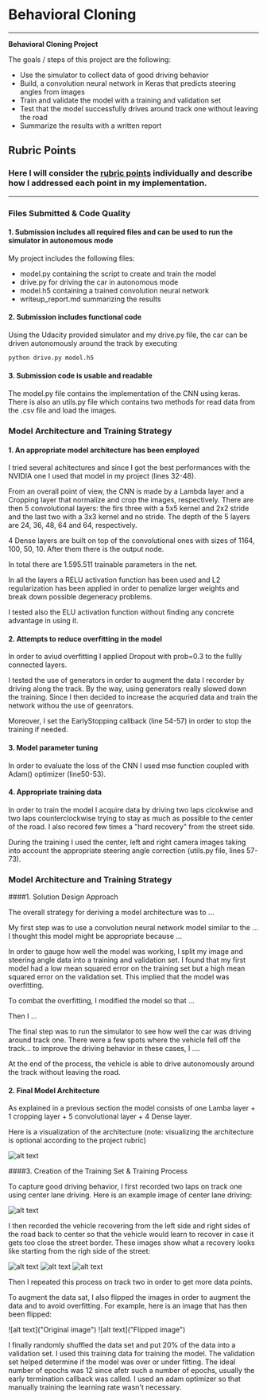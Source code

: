 # **Behavioral Cloning** 

---

**Behavioral Cloning Project**

The goals / steps of this project are the following:
* Use the simulator to collect data of good driving behavior
* Build, a convolution neural network in Keras that predicts steering angles from images
* Train and validate the model with a training and validation set
* Test that the model successfully drives around track one without leaving the road
* Summarize the results with a written report

## Rubric Points
### Here I will consider the [rubric points](https://review.udacity.com/#!/rubrics/432/view) individually and describe how I addressed each point in my implementation.  

---
### Files Submitted & Code Quality

#### 1. Submission includes all required files and can be used to run the simulator in autonomous mode

My project includes the following files:
* model.py containing the script to create and train the model
* drive.py for driving the car in autonomous mode
* model.h5 containing a trained convolution neural network 
* writeup_report.md summarizing the results

#### 2. Submission includes functional code
Using the Udacity provided simulator and my drive.py file, the car can be driven autonomously around the track by executing 
```sh
python drive.py model.h5
```

#### 3. Submission code is usable and readable

The model.py file contains the implementation of the CNN using keras. There is also an utils.py file which contains two methods for read data from the .csv file and load the images. 

### Model Architecture and Training Strategy

#### 1. An appropriate model architecture has been employed

I tried several achitectures and since I got the best performances with the NVIDIA one I used that model in my project (lines 32-48).

From an overall point of view, the CNN is made by a Lambda layer and a Cropping layer that normalize and crop the images, respectively.
There are then 5 convolutional layers: the firs three with a 5x5 kernel and 2x2 stride and the last two with a 3x3 kernel and no stride.
The depth of the 5 layers are 24, 36, 48, 64 and 64, respectively. 

4 Dense layers are built on top of the convolutional ones with sizes of 1164, 100, 50,  10. After them there is the output node.

In total there are 1.595.511 trainable parameters in the net.

In all the layers a RELU activation function has been used and L2 regularization has been applied in order to penalize larger weights and break down possible degeneracy problems.

I tested also the ELU activation function without finding any concrete advantage in using it.

#### 2. Attempts to reduce overfitting in the model

In order to aviud overfitting I applied Dropout with prob=0.3 to the fullly connected layers.

I tested the use of generators in order to augment the data I recorder by driving along the track. By the way, using generators really slowed down the training. Since I then decided to increase the acquried data and train the network withou the use of geenrators.

Moreover, I set the EarlyStopping callback (line 54-57) in order to stop the training if needed.

#### 3. Model parameter tuning

In order to evaluate the loss of the CNN I used mse function coupled with Adam() optimizer (line50-53). 

#### 4. Appropriate training data

In order to train the model I acquire data by driving two laps clcokwise and two laps counterclockwise trying to stay as much as possible to the center of the road. I also recored few times a "hard recovery" from the street side.

During the training I used the center, left and right camera images taking into account the appropriate steering angle correction (utils.py file, lines 57-73).

### Model Architecture and Training Strategy

####1. Solution Design Approach

The overall strategy for deriving a model architecture was to ...

My first step was to use a convolution neural network model similar to the ... I thought this model might be appropriate because ...

In order to gauge how well the model was working, I split my image and steering angle data into a training and validation set. I found that my first model had a low mean squared error on the training set but a high mean squared error on the validation set. This implied that the model was overfitting. 

To combat the overfitting, I modified the model so that ...

Then I ... 

The final step was to run the simulator to see how well the car was driving around track one. There were a few spots where the vehicle fell off the track... to improve the driving behavior in these cases, I ....

At the end of the process, the vehicle is able to drive autonomously around the track without leaving the road.

#### 2. Final Model Architecture

As explained in a previous section the model consists of one Lamba layer + 1 cropping layer + 5 convolutional layer + 4 Dense layer.

Here is a visualization of the architecture (note: visualizing the architecture is optional according to the project rubric)

![alt text](https://github.com/fvmassoli/fvmassoli-CarND-Behavioral-Cloning-P3/blob/master/model.png "Model")

####3. Creation of the Training Set & Training Process

To capture good driving behavior, I first recorded two laps on track one using center lane driving. Here is an example image of center lane driving:

![alt text](https://github.com/fvmassoli/fvmassoli-CarND-Behavioral-Cloning-P3/blob/master/examples/center_driving.jpg)

I then recorded the vehicle recovering from the left side and right sides of the road back to center so that the vehicle would learn to recover in case it gets too close the street border. These images show what a recovery looks like starting from the righ side of the street:

![alt text](https://github.com/fvmassoli/fvmassoli-CarND-Behavioral-Cloning-P3/blob/master/examples/center_2017_04_20_17_18_44_574.jpg)
![alt text](https://github.com/fvmassoli/fvmassoli-CarND-Behavioral-Cloning-P3/blob/master/examples/center_2017_04_20_17_18_46_017.jpg)
![alt text](https://github.com/fvmassoli/fvmassoli-CarND-Behavioral-Cloning-P3/blob/master/examples/center_2017_04_20_17_18_46_567.jpg)

Then I repeated this process on track two in order to get more data points.

To augment the data sat, I also flipped the images in order to augment the data and to avoid overfitting. For example, here is an image that has then been flipped:

![alt text]("Original image")
![alt text]("Flipped image")

 
I finally randomly shuffled the data set and put 20% of the data into a validation set. 
I used this training data for training the model. The validation set helped determine if the model was over or under fitting. The ideal number of epochs was 12 since afetr such a number of epochs, usually the early termination callback was called. I used an adam optimizer so that manually training the learning rate wasn't necessary.
